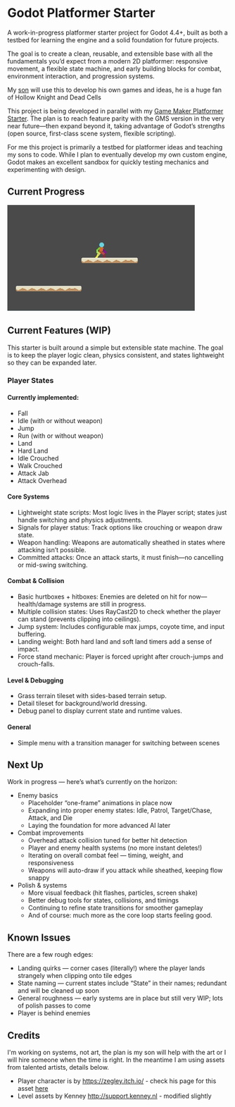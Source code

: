 # Godot Platformer Starter

A work-in-progress platformer starter project for Godot 4.4+, built as both a testbed for 
learning the engine and a solid foundation for future projects.

The goal is to create a clean, reusable, and extensible base with all the fundamentals 
you’d expect from a modern 2D platformer: responsive movement, a flexible state machine, 
and early building blocks for combat, environment interaction, and progression systems.

My [son](https://github.com/jackblackborough) will use this to develop his own games and ideas, 
he is a huge fan of Hollow Knight and Dead Cells

This project is being developed in parallel with my 
[Game Maker Platformer Starter](https://github.com/deanblackborough/gm-platformer). 
The plan is to reach feature parity with the GMS version in the very near future—then 
expand beyond it, taking advantage of Godot’s strengths (open source, first-class 
scene system, flexible scripting).

For me this project is primarily a testbed for platformer ideas and teaching my sons to 
code. While I plan to eventually develop my own custom engine, Godot makes an excellent 
sandbox for quickly testing mechanics and experimenting with design.

## Current Progress
![Gif of Progress](current-progress.gif "Current progress animation")

## Current Features (WIP)

This starter is built around a simple but extensible state machine. The goal is to 
keep the player logic clean, physics consistent, and states lightweight so they can be 
expanded later.

### Player States

#### Currently implemented:

- Fall
- Idle (with or without weapon)
- Jump
- Run (with or without weapon)
- Land
- Hard Land
- Idle Crouched
- Walk Crouched
- Attack Jab
- Attack Overhead

#### Core Systems

- Lightweight state scripts: Most logic lives in the Player script; states just handle 
switching and physics adjustments.
- Signals for player status: Track options like crouching or weapon draw state.
- Weapon handling: Weapons are automatically sheathed in states where attacking isn’t possible.
- Committed attacks: Once an attack starts, it must finish—no cancelling or mid-swing switching.

#### Combat & Collision

- Basic hurtboxes + hitboxes: Enemies are deleted on hit for now—health/damage systems are still in progress.
- Multiple collision states: Uses RayCast2D to check whether the player can stand (prevents clipping into ceilings).
- Jump system: Includes configurable max jumps, coyote time, and input buffering.
- Landing weight: Both hard land and soft land timers add a sense of impact.
- Force stand mechanic: Player is forced upright after crouch-jumps and crouch-falls.

#### Level & Debugging

- Grass terrain tileset with sides-based terrain setup.
- Detail tileset for background/world dressing.
- Debug panel to display current state and runtime values.

#### General
- Simple menu with a transition manager for switching between scenes

## Next Up

Work in progress — here’s what’s currently on the horizon:

- Enemy basics
	- Placeholder “one-frame” animations in place now
	- Expanding into proper enemy states: Idle, Patrol, Target/Chase, Attack, and Die
	- Laying the foundation for more advanced AI later
- Combat improvements
	- Overhead attack collision tuned for better hit detection
	- Player and enemy health systems (no more instant deletes!)
	- Iterating on overall combat feel — timing, weight, and responsiveness
	- Weapons will auto-draw if you attack while sheathed, keeping flow snappy
- Polish & systems
	- More visual feedback (hit flashes, particles, screen shake)
	- Better debug tools for states, collisions, and timings
	- Continuing to refine state transitions for smoother gameplay
	- And of course: much more as the core loop starts feeling good.
	
## Known Issues

There are a few rough edges:

- Landing quirks — corner cases (literally!) where the player lands strangely when 
clipping onto tile edges
- State naming — current states include “State” in their names; redundant and will 
be cleaned up soon
- General roughness — early systems are in place but still very WIP; 
lots of polish passes to come
- Player is behind enemies

## Credits

I'm working on systems, not art, the plan is my son will help with the art or 
I will hire someone when the time is right. In the meantime I am using assets from 
talented artists, details below.

- Player character is by https://zegley.itch.io/ - check his page for this asset [here](https://zegley.itch.io/2d-platformermetroidvania-asset-pack)
- Level assets by Kenney http://support.kenney.nl - modified slightly
